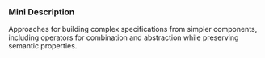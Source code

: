 ### Mini Description

Approaches for building complex specifications from simpler components, including operators for combination and abstraction while preserving semantic properties.
